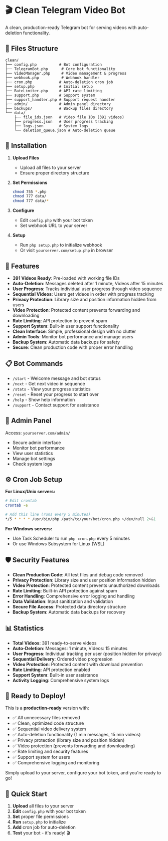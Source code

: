 # 🎬 Clean Telegram Video Bot

A clean, production-ready Telegram bot for serving videos with auto-deletion functionality.

## 📁 Files Structure

```
clean/
├── config.php          # Bot configuration
├── TelegramBot.php      # Core bot functionality
├── VideoManager.php     # Video management & progress
├── webhook.php          # Webhook handler
├── cron.php            # Auto-deletion cron job
├── setup.php           # Initial setup
├── RateLimiter.php     # API rate limiting
├── support.php         # Support system
├── support_handler.php # Support request handler
├── admin/              # Admin panel directory
├── backups/            # Backup files directory
└── data/
    ├── file_ids.json   # Video file IDs (391 videos)
    ├── progress.json   # User progress tracking
    ├── logs.json       # System logs
    └── deletion_queue.json # Auto-deletion queue
```

## 🚀 Installation

1. **Upload Files**
   - Upload all files to your server
   - Ensure proper directory structure

2. **Set Permissions**
   ```bash
   chmod 755 *.php
   chmod 777 data/
   chmod 777 data/*
   ```

3. **Configure**
   - Edit `config.php` with your bot token
   - Set webhook URL to your server

4. **Setup**
   - Run `php setup.php` to initialize webhook
   - Or visit `yourserver.com/setup.php` in browser

## 🎯 Features

- **391 Videos Ready**: Pre-loaded with working file IDs
- **Auto-Deletion**: Messages deleted after 1 minute, Videos after 15 minutes
- **User Progress**: Tracks individual user progress through video sequence
- **Sequential Videos**: Users get videos in order with progress tracking
- **Privacy Protection**: Library size and position information hidden from users
- **Video Protection**: Protected content prevents forwarding and downloading
- **Rate Limiting**: API protection to prevent spam
- **Support System**: Built-in user support functionality
- **Clean Interface**: Simple, professional design with no clutter
- **Admin Tools**: Monitor bot performance and manage users
- **Backup System**: Automatic data backups for safety
- **Secure**: Clean production code with proper error handling

## 📋 Bot Commands

- `/start` - Welcome message and bot status
- `/next` - Get next video in sequence
- `/stats` - View your progress statistics
- `/reset` - Reset your progress to start over
- `/help` - Show help information
- `/support` - Contact support for assistance

## 🔧 Admin Panel

Access: `yourserver.com/admin/`
- Secure admin interface
- Monitor bot performance
- View user statistics
- Manage bot settings
- Check system logs

## ⚙️ Cron Job Setup

**For Linux/Unix servers:**
```bash
# Edit crontab
crontab -e

# Add this line (runs every 5 minutes)
*/5 * * * * /usr/bin/php /path/to/your/bot/cron.php >/dev/null 2>&1
```

**For Windows servers:**
- Use Task Scheduler to run `php cron.php` every 5 minutes
- Or use Windows Subsystem for Linux (WSL)

## 🛡️ Security Features

- **Clean Production Code**: All test files and debug code removed
- **Privacy Protection**: Library size and user position information hidden
- **Video Protection**: Protected content prevents unauthorized downloads
- **Rate Limiting**: Built-in API protection against spam
- **Error Handling**: Comprehensive error logging and handling
- **Data Validation**: Input sanitization and validation
- **Secure File Access**: Protected data directory structure
- **Backup System**: Automatic data backups for recovery

## 📊 Statistics

- **Total Videos**: 391 ready-to-serve videos
- **Auto-Deletion**: Messages: 1 minute, Videos: 15 minutes
- **User Progress**: Individual tracking per user (position hidden for privacy)
- **Sequential Delivery**: Ordered video progression
- **Video Protection**: Protected content with download prevention
- **Rate Limiting**: API protection enabled
- **Support System**: Built-in user assistance
- **Activity Logging**: Comprehensive system logs

## 🎉 Ready to Deploy!

This is a **production-ready** version with:
- ✅ All unnecessary files removed
- ✅ Clean, optimized code structure  
- ✅ Sequential video delivery system
- ✅ Auto-deletion functionality (1 min messages, 15 min videos)
- ✅ Privacy protection (library size and position hidden)
- ✅ Video protection (prevents forwarding and downloading)
- ✅ Rate limiting and security features
- ✅ Support system for users
- ✅ Comprehensive logging and monitoring

Simply upload to your server, configure your bot token, and you're ready to go!

## 🚀 Quick Start

1. **Upload** all files to your server
2. **Edit** `config.php` with your bot token
3. **Set** proper file permissions
4. **Run** `setup.php` to initialize
5. **Add** cron job for auto-deletion
6. **Test** your bot - it's ready! 🎬
